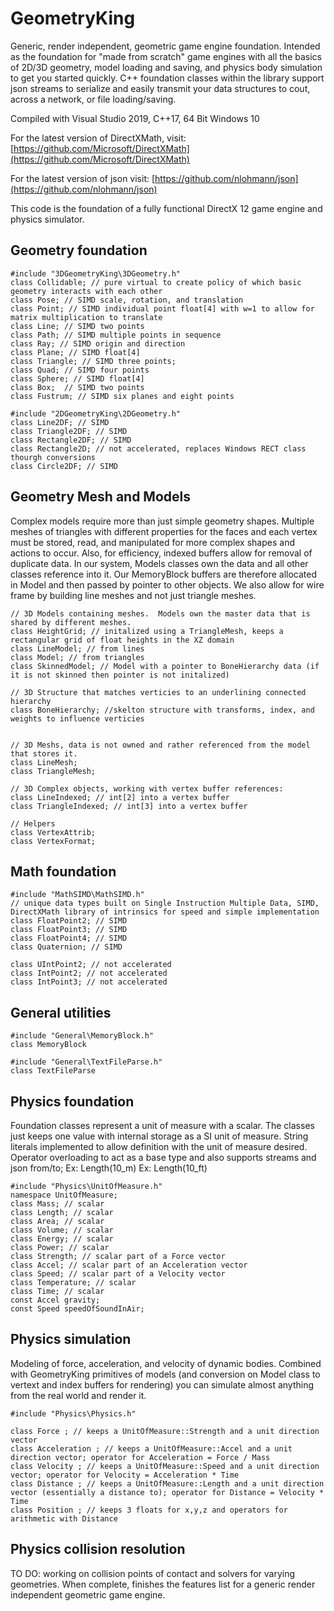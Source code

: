 # GeometryKing

Generic, render independent, geometric game engine foundation. Intended as the foundation for "made from scratch" game engines with all the basics of 2D/3D geometry, model loading and saving, and physics body simulation to get you started quickly.  C\+\+ foundation classes within the library support json streams to serialize and easily transmit your data structures to cout, across a network, or file loading/saving.

Compiled with Visual Studio 2019, C\+\+17, 64 Bit Windows 10

For the latest version of DirectXMath, visit:
[https://github.com/Microsoft/DirectXMath](https://github.com/Microsoft/DirectXMath)

For the latest version of json visit:
[https://github.com/nlohmann/json](https://github.com/nlohmann/json)

This code is the foundation of a fully functional DirectX 12 game engine and physics simulator.

## Geometry foundation
   
    #include "3DGeometryKing\3DGeometry.h"
    class Collidable; // pure virtual to create policy of which basic geometry interacts with each other
    class Pose; // SIMD scale, rotation, and translation
    class Point; // SIMD individual point float[4] with w=1 to allow for matrix multiplication to translate
    class Line; // SIMD two points
    class Path; // SIMD multiple points in sequence
    class Ray; // SIMD origin and direction
    class Plane; // SIMD float[4]
    class Triangle; // SIMD three points;
    class Quad; // SIMD four points
    class Sphere; // SIMD float[4]
    class Box;  // SIMD two points
    class Fustrum; // SIMD six planes and eight points

    #include "2DGeometryKing\2DGeometry.h"
    class Line2DF; // SIMD
    class Triangle2DF; // SIMD
    class Rectangle2DF; // SIMD
    class Rectangle2D; // not accelerated, replaces Windows RECT class thourgh conversions
    class Circle2DF; // SIMD

## Geometry Mesh and Models

Complex models require more than just simple geometry shapes.  Multiple meshes of triangles with different properties for the faces and each vertex must be stored, read, and manipulated for more complex shapes and actions to occur.  Also, for efficiency, indexed buffers allow for removal of duplicate data.  In our system, Models classes own the data and all other classes reference into it.  Our MemoryBlock buffers are therefore allocated in Model and then passed by pointer to other objects.  We also allow for wire frame by building line meshes and not just triangle meshes.

    // 3D Models containing meshes.  Models own the master data that is shared by different meshes. 
    class HeightGrid; // initalized using a TriangleMesh, keeps a rectangular grid of float heights in the XZ domain
    class LineModel; // from lines
    class Model; // from triangles
    class SkinnedModel; // Model with a pointer to BoneHierarchy data (if it is not skinned then pointer is not initalized)  
    
    // 3D Structure that matches verticies to an underlining connected hierarchy
    class BoneHierarchy; //skelton structure with transforms, index, and weights to influence verticies
    

    // 3D Meshs, data is not owned and rather referenced from the model that stores it.
    class LineMesh;
    class TriangleMesh;
    
    // 3D Complex objects, working with vertex buffer references:
    class LineIndexed; // int[2] into a vertex buffer
    class TriangleIndexed; // int[3] into a vertex buffer
    
    // Helpers
    class VertexAttrib;
    class VertexFormat;

## Math foundation

    #include "MathSIMD\MathSIMD.h"
    // unique data types built on Single Instruction Multiple Data, SIMD, DirectXMath library of intrinsics for speed and simple implementation
    class FloatPoint2; // SIMD
    class FloatPoint3; // SIMD
    class FloatPoint4; // SIMD
    class Quaternion; // SIMD

    class UIntPoint2; // not accelerated
    class IntPoint2; // not accelerated
    class IntPoint3; // not accelerated

## General utilities

    #include "General\MemoryBlock.h"
    class MemoryBlock

    #include "General\TextFileParse.h"
    class TextFileParse

## Physics foundation

Foundation classes represent a unit of measure with a scalar.  The classes just keeps one value with internal storage as a SI unit of measure.  String literals implemented to allow definition with the unit of measure desired.  Operator overloading to act as a base type and also supports streams and json from/to;
Ex: Length(10_m)
Ex: Length(10_ft)

    #include "Physics\UnitOfMeasure.h"
    namespace UnitOfMeasure;
    class Mass; // scalar
    class Length; // scalar
    class Area; // scalar
    class Volume; // scalar
    class Energy; // scalar
    class Power; // scalar
    class Strength; // scalar part of a Force vector
    class Accel; // scalar part of an Acceleration vector
    class Speed; // scalar part of a Velocity vector
    class Temperature; // scalar
    class Time; // scalar
    const Accel gravity;
    const Speed speedOfSoundInAir;
    
## Physics simulation

Modeling of force, acceleration, and velocity of dynamic bodies. Combined with GeometryKing primitives of models (and conversion on Model class to vertext and index buffers for rendering) you can simulate almost anything from the real world and render it.

    #include "Physics\Physics.h"

    class Force ; // keeps a UnitOfMeasure::Strength and a unit direction vector
    class Acceleration ; // keeps a UnitOfMeasure::Accel and a unit direction vector; operator for Acceleration = Force / Mass
    class Velocity ; // keeps a UnitOfMeasure::Speed and a unit direction vector; operator for Velocity = Acceleration * Time
    class Distance ; // keeps a UnitOfMeasure::Length and a unit direction vector (essentially a distance to); operator for Distance = Velocity * Time
    class Position ; // keeps 3 floats for x,y,z and operators for arithmetic with Distance

## Physics collision resolution

TO DO: working on collision points of contact and solvers for varying geometries. When complete, finishes the features list for a generic render independent geometric game engine.
